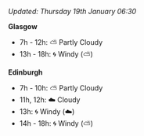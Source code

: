 *Updated: Thursday 19th January 06:30*

**Glasgow**

* 7h - 12h: :partly_sunny: Partly Cloudy
* 13h - 18h: :cyclone: Windy (:partly_sunny:)

**Edinburgh**

* 7h - 10h: :partly_sunny: Partly Cloudy
* 11h, 12h: :cloud: Cloudy
* 13h: :cyclone: Windy (:cloud:)
* 14h - 18h: :cyclone: Windy (:partly_sunny:)
